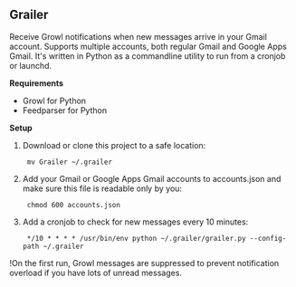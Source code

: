 ## Grailer

Receive Growl notifications when new messages arrive in your Gmail account. Supports multiple accounts, both regular Gmail and Google Apps Gmail. It's written in Python as a commandline utility to run from a cronjob or launchd.


**Requirements**

- Growl for Python
- Feedparser for Python


**Setup**

1. Download or clone this project to a safe location:

        mv Grailer ~/.grailer

2. Add your Gmail or Google Apps Gmail accounts to accounts.json and make sure this file is readable only by you:

        chmod 600 accounts.json

3. Add a cronjob to check for new messages every 10 minutes:

        */10 * * * * /usr/bin/env python ~/.grailer/grailer.py --config-path ~/.grailer


!On the first run, Growl messages are suppressed to prevent notification overload if you have lots of unread messages.
